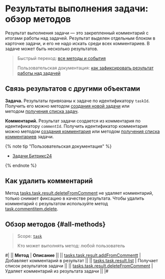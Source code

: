 # Результаты выполнения задачи: обзор методов

Результат выполнения задачи — это закрепленный комментарий с итогами работы над задачей. Результат выделен отдельным блоком в карточке задачи, и его не надо искать среди всех комментариев. В задаче может быть несколько результатов.

> Быстрый переход: [все методы и события](#all-methods) 
> 
> Пользовательская документация: [как зафиксировать результат работы над задачей](https://helpdesk.bitrix24.ru/open/18135236/) 

## Связь результатов с другими объектами

**Задача.** Результаты привязаны к задаче по идентификатору `taskId`. Получить его можно методом [создания новой задачи](../tasks-task-add.md) или методом [получения списка задач](../tasks-task-list.md).

**Комментарий.** Результат задачи создается из комментария по идентификатору `commentId`. Получить идентификатор комментария можно методом [создания комментария](../comment-item/task-comment-item-add.md) или методом [получения списка комментариев](../comment-item/task-comment-item-get-list.md) задачи.

{% note tip "Пользовательская документация" %}

- [Задачи Битрикс24](https://helpdesk.bitrix24.ru/open/17962166/)

{% endnote %}

## Как удалить комментарий

Метод [tasks.task.result.deleteFromComment](./tasks-task-result-delete-from-comment.md) не удаляет комментарий, только снимает фиксацию в качестве результата. Чтобы удалить комментарий с результатом используйте метод [task.commentitem.delete](../comment-item/task-comment-item-delete.md).

## Обзор методов {#all-methods}

> Scope: [`task`](../../scopes/permissions.md)
>
> Кто может выполнять метод: любой пользователь

#|
|| **Метод** | **Описание** ||
|| [tasks.task.result.addFromCommentt](./tasks-task-result-add-from-comment.md) | Добавляет комментарий в результат ||
|| [tasks.task.result.list](./tasks-task-result-list.md) | Получает список результатов задачи ||
|| [tasks.task.result.deleteFromComment](./tasks-task-result-delete-from-comment.md) | Удаляет комментарий из результата задачи ||
|#